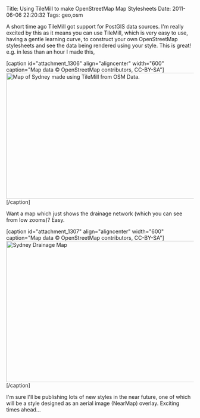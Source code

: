 Title: Using TileMill to make OpenStreetMap Map Stylesheets
Date: 2011-06-06 22:20:32
Tags: geo,osm

A short time ago TileMill got support for PostGIS data sources. I'm really excited by this as it means you can use TileMill, which is very easy to use, having a gentle learning curve, to construct your own OpenStreetMap stylesheets and see the data being rendered using your style. This is great! e.g. in less than an hour I made this,

[caption id="attachment_1306" align="aligncenter" width="600" caption="Map data © OpenStreetMap contributors, CC-BY-SA"]<a href="/blog/attachments/2011/06/tilemill-style1.png"><img class="size-full wp-image-1306" title="tilemill-style1" src="/blog/attachments/2011/06/tilemill-style1.png" alt="Map of Sydney made using TileMill from OSM Data." width="600" height="338" /></a>[/caption]

Want a map which just shows the drainage network (which you can see from low zooms)? Easy.

[caption id="attachment_1307" align="aligncenter" width="600" caption="Map data © OpenStreetMap contributors, CC-BY-SA"]<a href="/blog/attachments/2011/06/tilemill-syd-drainage.png"><img class="size-full wp-image-1307" title="tilemill-syd-drainage" src="/blog/attachments/2011/06/tilemill-syd-drainage.png" alt="Sydney Drainage Map" width="600" height="379" /></a>[/caption]

I'm sure I'll be publishing lots of new styles in the near future, one of which will be a style designed as an aerial image (NearMap) overlay. Exciting times ahead...